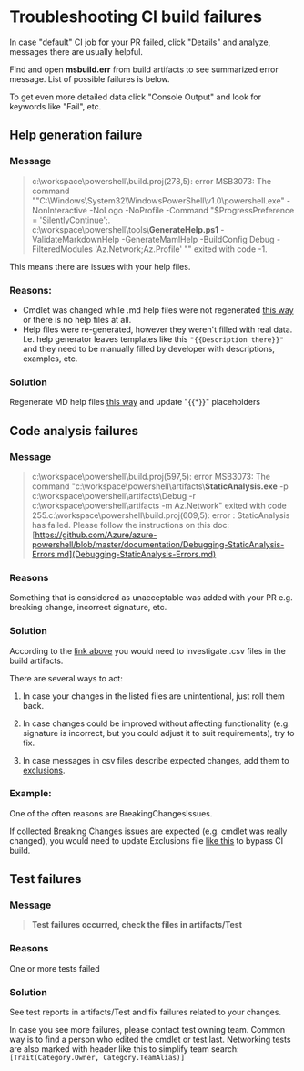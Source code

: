 # Troubleshooting CI build failures

In case "default" CI job for your PR failed, click "Details" and analyze, messages there are usually helpful.

Find and open **msbuild.err** from build artifacts to see summarized error message. List of possible failures is below.

To get even more detailed data click "Console Output" and look for keywords like "Fail", etc.

## Help generation failure

### Message

> c:\workspace\powershell\build.proj(278,5): error MSB3073: The command ""C:\Windows\System32\WindowsPowerShell\v1.0\powershell.exe" -NonInteractive -NoLogo -NoProfile -Command "$ProgressPreference = 'SilentlyContinue';. c:\workspace\powershell\tools\\**GenerateHelp.ps1** -ValidateMarkdownHelp -GenerateMamlHelp -BuildConfig Debug -FilteredModules 'Az.Network;Az.Profile' "" exited with code -1.

This means there are issues with your help files.

### Reasons:

- Cmdlet was changed while .md help files were not regenerated [this way](development-docs/help-generation.md) or there is no help files at all.
- Help files were re-generated, however they weren't filled with real data. I.e. help generator leaves templates like this `"{{Description there}}"` and they need to be manually filled by developer with descriptions, examples, etc.

### Solution

Regenerate MD help files [this way](development-docs/help-generation.md) and update "{{\*}}" placeholders

## Code analysis failures

### Message

> c:\workspace\powershell\build.proj(597,5): error MSB3073: The command "c:\workspace\powershell\artifacts\\**StaticAnalysis.exe** -p c:\workspace\powershell\artifacts\Debug -r c:\workspace\powershell\artifacts -m Az.Network" exited with code 255.c:\workspace\powershell\build.proj(609,5): error : StaticAnalysis has failed. Please follow the instructions on this doc: [https://github.com/Azure/azure-powershell/blob/master/documentation/Debugging-StaticAnalysis-Errors.md](Debugging-StaticAnalysis-Errors.md)

### Reasons

Something that is considered as unacceptable was added with your PR e.g. breaking change, incorrect signature, etc.

### Solution

According to the [link above](Debugging-StaticAnalysis-Errors.md) you would need to investigate .csv files in the build artifacts.

There are several ways to act:

1. In case your changes in the listed files are unintentional, just roll them back.

2. In case changes could be improved without affecting functionality (e.g. signature is incorrect, but you could adjust it to suit requirements), try to fix.

3. In case messages in csv files describe expected changes, add them to [exclusions](Debugging-StaticAnalysis-Errors.md#breaking-changes).

### Example:

One of the often reasons are BreakingChangesIssues.

If collected Breaking Changes issues are expected (e.g. cmdlet was really changed), you would need to update Exclusions file [like this](Debugging-StaticAnalysis-Errors.md#breaking-changes) to bypass CI build.

## Test failures

### Message

> **Test failures occurred, check the files in artifacts/Test**

### Reasons

One or more tests failed

### Solution

See test reports in artifacts/Test and fix failures related to your changes.

In case you see more failures, please contact test owning team. Common way is to find a person who edited the cmdlet or test last. Networking tests are also marked with header like this to simplify team search: `[Trait(Category.Owner, Category.TeamAlias)]`
